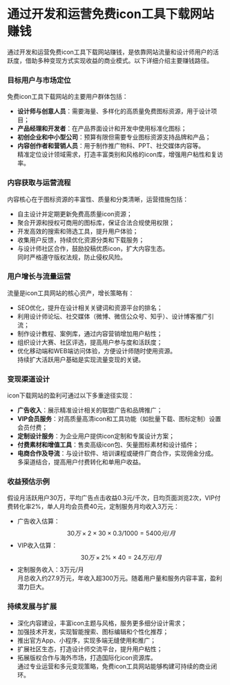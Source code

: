 # 通过开发和运营免费icon工具下载网站赚钱

通过开发和运营免费icon工具下载网站赚钱，是依靠网站流量和设计师用户的活跃度，借助多种变现方式实现收益的商业模式。以下详细介绍主要赚钱路径。

### 目标用户与市场定位  
免费icon工具下载网站的主要用户群体包括：  
* **设计师与创意人员**：需要海量、多样化的高质量免费图标资源，用于设计项目；  
* **产品经理和开发者**：在产品界面设计和开发中使用标准化图标；  
* **初创企业和中小型公司**：预算有限但需要专业图标资源支持品牌和产品；  
* **内容创作者和营销人员**：用于制作推广物料、PPT、社交媒体内容等。  
精准定位设计领域需求，打造丰富类别和风格的icon库，增强用户粘性和复访率。

### 内容获取与运营流程  
内容核心在于图标资源的丰富性、质量和分类清晰，运营措施包括：  
* 自主设计并定期更新免费高质量icon资源；  
* 聚合开源和授权可商用的图标库，保证合法合规使用权限；  
* 开发高效的搜索和筛选工具，提升用户体验；  
* 收集用户反馈，持续优化资源分类和下载服务；  
* 与设计师社区合作，鼓励投稿优质icon，扩大内容生态。  
同时严格遵守版权法规，防止侵权风险。

### 用户增长与流量运营  
流量是icon工具网站的核心资产，增长策略有：  
* SEO优化，提升在设计相关关键词和资源平台的排名；  
* 利用设计师论坛、社交媒体（微博、微信公众号、知乎）、设计博客推广引流；  
* 制作设计教程、案例库，通过内容营销增加用户粘性；  
* 组织设计大赛、社区评选，提高用户参与度和活跃度；  
* 优化移动端和WEB端访问体验，方便设计师随时使用资源。  
持续扩大活跃用户基础是实现流量变现的关键。

### 变现渠道设计  
icon下载网站的盈利可通过以下多重途径实现：  
* **广告收入**：展示精准设计相关的联盟广告和品牌推广；  
* **VIP会员服务**：对高质量高清icon和工具功能（如批量下载、图标定制）设置会员付费；  
* **定制设计服务**：为企业用户提供icon定制和专属设计方案；  
* **付费素材和增值工具**：售卖高级icon包、矢量图标素材和设计插件；  
* **电商合作及导流**：与设计软件、培训课程或硬件厂商合作，实现佣金分成。  
多渠道结合，提高用户付费转化和单用户收益。

### 收益预估示例  
假设月活跃用户30万，平均广告点击收益0.3元/千次，日均页面浏览2次，VIP付费转化率2%，单人月均会员费40元，定制服务月均收入3万元：  
* 广告收入估算：$$ 30万 \times 2 \times 30 \times 0.3 / 1000 = 5400元/月 $$  
* VIP收入估算：$$ 30万 \times 2\% \times 40 = 24万元/月 $$  
* 定制服务收入：3万元/月  
月总收入约27.9万元，年收入超300万元。随着用户量和服务内容丰富，盈利潜力巨大。

### 持续发展与扩展  
* 深化内容建设，丰富icon主题与风格，服务更多细分设计需求；  
* 加强技术开发，实现智能搜索、图标编辑和个性化推荐；  
* 推出官方App、小程序，实现多端无缝使用和推广；  
* 扩展社区生态，打造设计师交流平台，提升用户粘性；  
* 拓展版权合作与海外市场，打造国际化icon资源库。  
通过专业运营和多元变现策略，免费icon工具网站能够构建可持续的商业闭环。
